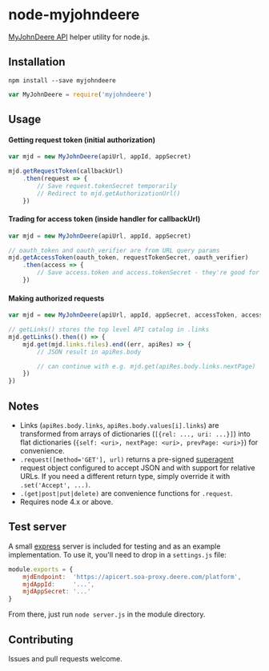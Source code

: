 # node-myjohndeere

[MyJohnDeere API](https://developer.deere.com) helper utility for node.js.

## Installation

```shell
npm install --save myjohndeere
```

```javascript
var MyJohnDeere = require('myjohndeere')
```

## Usage

#### Getting request token (initial authorization)
```javascript
var mjd = new MyJohnDeere(apiUrl, appId, appSecret)

mjd.getRequestToken(callbackUrl)
	.then(request => {
		// Save request.tokenSecret temporarily
		// Redirect to mjd.getAuthorizationUrl()
	})
```

#### Trading for access token (inside handler for callbackUrl)
```javascript
var mjd = new MyJohnDeere(apiUrl, appId, appSecret)

// oauth_token and oauth_verifier are from URL query params
mjd.getAccessToken(oauth_token, requestTokenSecret, oauth_verifier)
	.then(access => {
		// Save access.token and access.tokenSecret - they're good for up to one year
	})
```

#### Making authorized requests
```javascript
var mjd = new MyJohnDeere(apiUrl, appId, appSecret, accessToken, accessTokenSecret)

// getLinks() stores the top level API catalog in .links
mjd.getLinks().then(() => {
	mjd.get(mjd.links.files).end((err, apiRes) => {
		// JSON result in apiRes.body

		// can continue with e.g. mjd.get(apiRes.body.links.nextPage)
	})
})
```

## Notes
- Links (`apiRes.body.links`, `apiRes.body.values[i].links`) are transformed from arrays of dictionaries (`[{rel: ..., uri: ...}]`) into flat dictionaries (`{self: <uri>, nextPage: <uri>, prevPage: <uri>}`) for convenience.
- `.request([method='GET'], url)` returns a pre-signed [superagent](http://visionmedia.github.io/superagent/) request object configured to accept JSON and with support for relative URLs. If you need a different return type, simply override it with `.set('Accept', ...)`.
- `.(get|post|put|delete)` are convenience functions for `.request`.
- Requires node 4.x or above.

## Test server
A small [express](https://github.com/strongloop/express/) server is included for testing and as an example implementation. To use it, you'll need to drop in a `settings.js` file:

```javascript
module.exports = {
	mjdEndpoint:  'https://apicert.soa-proxy.deere.com/platform',
	mjdAppId:     '...',
	mjdAppSecret: '...'
}
```

From there, just run `node server.js` in the module directory.

## Contributing

Issues and pull requests welcome.
